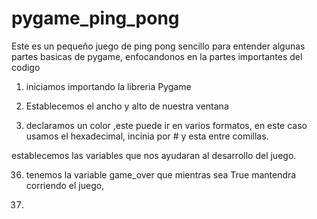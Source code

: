 # pygame_ping_pong

Este es un pequeño juego de ping pong sencillo para entender algunas partes basicas de pygame, enfocandonos en la partes importantes del codigo

1) iniciamos importando la libreria Pygame

5) Establecemos el ancho y alto de nuestra ventana

8) declaramos un color ,este puede ir en varios formatos, en este caso usamos el hexadecimal, incinia por # y esta entre comillas.

establecemos las variables que nos ayudaran al desarrollo del juego.

36) tenemos la variable game_over que mientras sea True mantendra corriendo el juego,

38) 